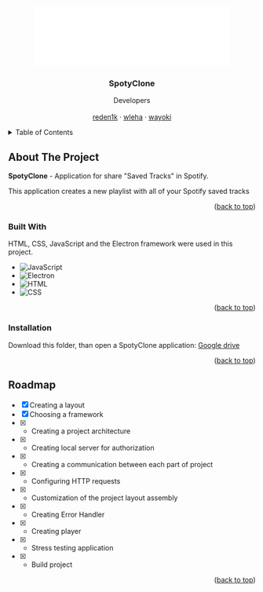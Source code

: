 <a name="readme-top"></a>

<!-- PROJECT LOGO -->
<br />
<div align="center">
  <a href="https://github.com/othneildrew/Best-README-Template">
    <img src="src/frontend/source/logo.png" alt="Logo" width="400" height="120">
  </a>

  <h3 align="center">SpotyClone</h3>

  <p align="center">
  Developers
    <br />
    <br />
    <a href="https://github.com/reden1k">reden1k</a>
    ·
    <a href="https://github.com/wleha1">wleha</a>
    ·
    <a href="https://github.com/wayoki">wayoki</a>
  </p>
</div>



<!-- TABLE OF CONTENTS -->
<details>
  <summary>Table of Contents</summary>
  <ol>
    <li>
      <a href="#about-the-project">About The Project</a>
      <ul>
        <li><a href="#built-with">Built With</a></li>
      </ul>
    </li>
    <li>
      <a href="#getting-started">Getting Started</a>
      <ul>
        <li><a href="#prerequisites">Prerequisites</a></li>
        <li><a href="#installation">Installation</a></li>
      </ul>
    </li>
    <li><a href="#usage">Usage</a></li>
    <li><a href="#roadmap">Roadmap</a></li>
    <li><a href="#contributing">Contributing</a></li>
    <li><a href="#license">License</a></li>
    <li><a href="#contact">Contact</a></li>
    <li><a href="#acknowledgments">Acknowledgments</a></li>
  </ol>
</details>



<!-- ABOUT THE PROJECT -->
## About The Project

**SpotyClone** - Application for share "Saved Tracks" in Spotify.

This application creates a new playlist with all of your Spotify saved tracks

<p align="right">(<a href="#readme-top">back to top</a>)</p>



### Built With

HTML, CSS, JavaScript and the Electron framework were used in this project.

* ![JavaScript](https://img.shields.io/badge/javascript-E1B133?style=for-the-badge&logo=javascript&logoColor=E8E8E8)
* ![Electron](https://img.shields.io/badge/Electron-44C1C5?style=for-the-badge&logo=electron&logoColor=E8E8E8)
* ![HTML](https://img.shields.io/badge/html-E34F26?style=for-the-badge&logo=html5&logoColor=E8E8E8)
* ![CSS](https://img.shields.io/badge/css-1572B6?style=for-the-badge&logo=css3&logoColor=E8E8E8)

<p align="right">(<a href="#readme-top">back to top</a>)</p>


### Installation

Download this folder, than open a SpotyClone application: [Google drive](https://drive.google.com/drive/folders/1755C52GsOPb13xTwyNAqI1kqZctzicyu?usp=drive_link)


<p align="right">(<a href="#readme-top">back to top</a>)</p>

<!-- ROADMAP -->
## Roadmap

- [x] Creating a layout
- [x] Choosing a framework
- [x] - Creating a project architecture
- [x] - Creating local server for authorization
- [x] - Creating a communication between each part of project
- [x] - Configuring HTTP requests
- [x] - Customization of the project layout assembly
- [x] - Creating Error Handler
- [x] - Creating player
- [x] - Stress testing application
- [x] - Build project

<p align="right">(<a href="#readme-top">back to top</a>)</p>
